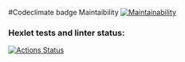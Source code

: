#Codeclimate badge Maintaibility
[![Maintainability](https://api.codeclimate.com/v1/badges/99c9f484909914e36ba5/maintainability)](https://codeclimate.com/github/remeenemee/python-project-49/maintainability)

### Hexlet tests and linter status:
[![Actions Status](https://github.com/remeenemee/python-project-49/actions/workflows/hexlet-check.yml/badge.svg)](https://github.com/remeenemee/python-project-49/actions)
